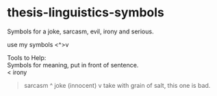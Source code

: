 # thesis-linguistics-symbols
Symbols for a joke, sarcasm, evil, irony and serious.

use my symbols <^>v

Tools to Help:  
Symbols for meaning, put in front of sentence.  
< irony
> sarcasm
^ joke (innocent)
v take with grain of salt, this one is bad.
